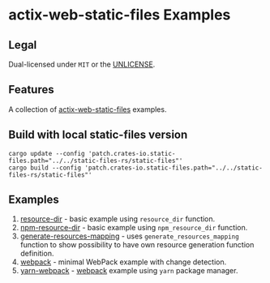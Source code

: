 # actix-web-static-files Examples

## Legal

Dual-licensed under `MIT` or the [UNLICENSE](http://unlicense.org/).

## Features

A collection of [actix-web-static-files](https://github.com/kilork/actix-web-static-files) examples.

## Build with local static-files version

```
cargo update --config 'patch.crates-io.static-files.path="../../static-files-rs/static-files"'
cargo build --config 'patch.crates-io.static-files.path="../../static-files-rs/static-files"'
```

## Examples

1. [resource-dir](resource-dir) - basic example using `resource_dir` function.
1. [npm-resource-dir](npm-resource-dir) - basic example using `npm_resource_dir` function.
1. [generate-resources-mapping](generate-resources-mapping) - uses `generate_resources_mapping` function
to show possibility to have own resource generation function definition.
1. [webpack](webpack) - minimal WebPack example with change detection.
1. [yarn-webpack](yarn-webpack) - [webpack](webpack) example using `yarn` package manager.